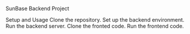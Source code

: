 SunBase Backend Project

Setup and Usage
Clone the repository.
Set up the backend environment.
Run the backend server.
Clone the fronted code.
Run the frontend code.
